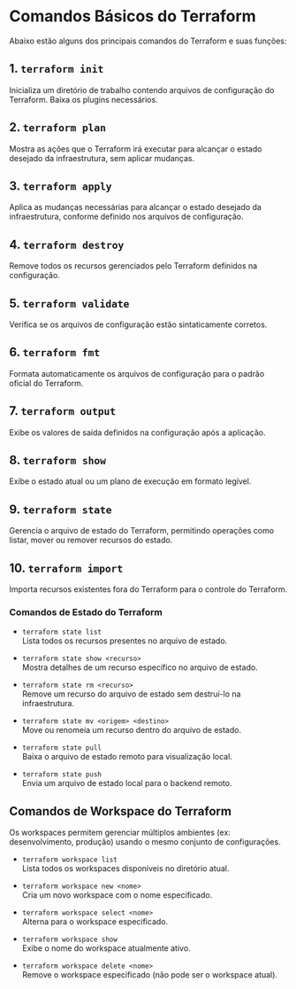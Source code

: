 # Comandos Básicos do Terraform

Abaixo estão alguns dos principais comandos do Terraform e suas funções:

## 1. `terraform init`
Inicializa um diretório de trabalho contendo arquivos de configuração do Terraform. Baixa os plugins necessários.

## 2. `terraform plan`
Mostra as ações que o Terraform irá executar para alcançar o estado desejado da infraestrutura, sem aplicar mudanças.

## 3. `terraform apply`
Aplica as mudanças necessárias para alcançar o estado desejado da infraestrutura, conforme definido nos arquivos de configuração.

## 4. `terraform destroy`
Remove todos os recursos gerenciados pelo Terraform definidos na configuração.

## 5. `terraform validate`
Verifica se os arquivos de configuração estão sintaticamente corretos.

## 6. `terraform fmt`
Formata automaticamente os arquivos de configuração para o padrão oficial do Terraform.

## 7. `terraform output`
Exibe os valores de saída definidos na configuração após a aplicação.

## 8. `terraform show`
Exibe o estado atual ou um plano de execução em formato legível.

## 9. `terraform state`
Gerencia o arquivo de estado do Terraform, permitindo operações como listar, mover ou remover recursos do estado.

## 10. `terraform import`
Importa recursos existentes fora do Terraform para o controle do Terraform.



### Comandos de Estado do Terraform

- `terraform state list`  
  Lista todos os recursos presentes no arquivo de estado.

- `terraform state show <recurso>`  
  Mostra detalhes de um recurso específico no arquivo de estado.

- `terraform state rm <recurso>`  
  Remove um recurso do arquivo de estado sem destruí-lo na infraestrutura.

- `terraform state mv <origem> <destino>`  
  Move ou renomeia um recurso dentro do arquivo de estado.

- `terraform state pull`  
  Baixa o arquivo de estado remoto para visualização local.

- `terraform state push`  
  Envia um arquivo de estado local para o backend remoto.


## Comandos de Workspace do Terraform

Os workspaces permitem gerenciar múltiplos ambientes (ex: desenvolvimento, produção) usando o mesmo conjunto de configurações.

- `terraform workspace list`  
  Lista todos os workspaces disponíveis no diretório atual.

- `terraform workspace new <nome>`  
  Cria um novo workspace com o nome especificado.

- `terraform workspace select <nome>`  
  Alterna para o workspace especificado.

- `terraform workspace show`  
  Exibe o nome do workspace atualmente ativo.

- `terraform workspace delete <nome>`  
  Remove o workspace especificado (não pode ser o workspace atual).

